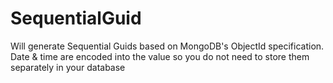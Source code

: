 SequentialGuid
==============

Will generate Sequential Guids based on MongoDB's ObjectId specification. Date &amp; time are encoded into the value so you do not need to store them separately in your database
